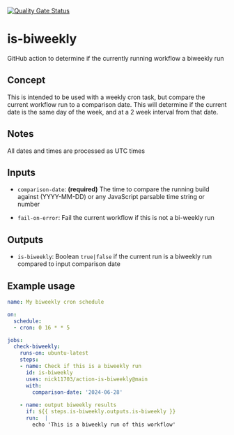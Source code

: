 [![Quality Gate Status](https://sonarcloud.io/api/project_badges/measure?project=nick11703_action-is-biweekly&metric=alert_status)](https://sonarcloud.io/summary/new_code?id=nick11703_action-is-biweekly)

# is-biweekly
GitHub action to determine if the currently running workflow a biweekly run

## Concept
This is intended to be used with a weekly cron task, but compare the current workflow run to a comparison date. This will determine if the current date is the same day of the week, and at a 2 week interval from that date.

## Notes
All dates and times are processed as UTC times

## Inputs

- `comparison-date`: **(required)** The time to compare the running build against (YYYY-MM-DD) or any JavaScript parsable time string or number

- `fail-on-error`: Fail the current workflow if this is not a bi-weekly run

## Outputs

- `is-biweekly`: Boolean `true|false` if the current run is a biweekly run compared to input comparison date

## Example usage
```yaml
name: My biweekly cron schedule

on:
  schedule:
  - cron: 0 16 * * 5

jobs:
  check-biweekly:
    runs-on: ubuntu-latest
    steps:
    - name: Check if this is a biweekly run
      id: is-biweekly
      uses: nick11703/action-is-biweekly@main
      with:
        comparison-date: '2024-06-28'
      
    - name: output biweekly results
      if: ${{ steps.is-biweekly.outputs.is-biweekly }}
      run:  |
        echo 'This is a biweekly run of this workflow'
```
